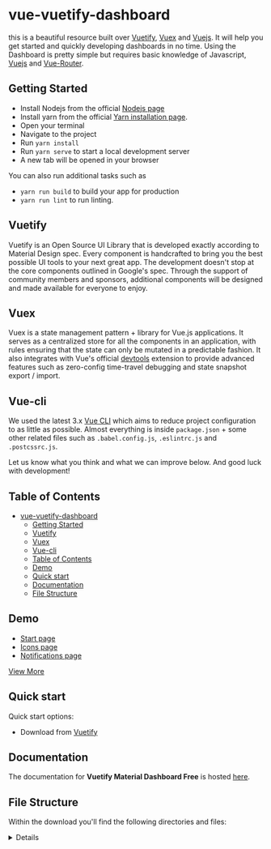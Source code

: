 # vue-vuetify-dashboard

this is a beautiful resource built over [Vuetify](https://vuetifyjs.com/en/), [Vuex](https://vuex.vuejs.org/installation.html) and [Vuejs](https://vuejs.org/). It will help you get started and quickly developing dashboards in no time. Using the Dashboard is pretty simple but requires basic knowledge of Javascript, [Vuejs](https://vuejs.org/v2/guide/) and [Vue-Router](https://router.vuejs.org/en/).

## Getting Started

- Install Nodejs from the official [Nodejs page](https://nodejs.org/en/)
- Install yarn from the official [Yarn installation page](https://classic.yarnpkg.com/en/docs/install/#windows-stable).
- Open your terminal
- Navigate to the project
- Run `yarn install`
- Run `yarn serve` to start a local development server
- A new tab will be opened in your browser

You can also run additional tasks such as

- `yarn run build` to build your app for production
- `yarn run lint` to run linting.

## Vuetify

Vuetify is an Open Source UI Library that is developed exactly according to Material Design spec. Every component is handcrafted to bring you the best possible UI tools to your next great app. The development doesn't stop at the core components outlined in Google's spec. Through the support of community members and sponsors, additional components will be designed and made available for everyone to enjoy.

## Vuex

Vuex is a state management pattern + library for Vue.js applications. It serves as a centralized store for all the components in an application, with rules ensuring that the state can only be mutated in a predictable fashion. It also integrates with Vue's official [devtools](https://github.com/vuejs/vue-devtools) extension to provide advanced features such as zero-config time-travel debugging and state snapshot export / import.

## Vue-cli

We used the latest 3.x [Vue CLI](https://github.com/vuejs/vue-cli) which aims to reduce project configuration
to as little as possible. Almost everything is inside `package.json` + some other related files such as
`.babel.config.js`, `.eslintrc.js` and `.postcssrc.js`.

Let us know what you think and what we can improve below. And good luck with development!

## Table of Contents

- [vue-vuetify-dashboard](#vue-vuetify-dashboard)
  - [Getting Started](#getting-started)
  - [Vuetify](#vuetify)
  - [Vuex](#vuex)
  - [Vue-cli](#vue-cli)
  - [Table of Contents](#table-of-contents)
  - [Demo](#demo)
  - [Quick start](#quick-start)
  - [Documentation](#documentation)
  - [File Structure](#file-structure)

## Demo

- [Start page](https://vuetify-material-dashboard.vuetifyjs.com/)
- [Icons page](https://vuetify-material-dashboard.vuetifyjs.com/components/icons/)
- [Notifications page](https://vuetify-material-dashboard.vuetifyjs.com/components/notifications/)

[View More](https://vuetify-material-dashboard.vuetifyjs.com/)

## Quick start

Quick start options:

- Download from [Vuetify](https://store.vuetifyjs.com/products/vuetify-material-dashboard-free)

## Documentation

The documentation for **Vuetify Material Dashboard Free** is hosted [here](https://vuetifyjs.com/).

## File Structure

Within the download you'll find the following directories and files:

<details>

```txt
vuetify-material-dashboard/
┣ public/
┃ ┣ android-chrome-192x192.png
┃ ┣ android-chrome-512x512.png
┃ ┣ apple-touch-icon.png
┃ ┣ favicon-16x16.png
┃ ┣ favicon-32x32.png
┃ ┣ favicon.ico
┃ ┣ index.html
┃ ┣ robots.txt
┃ ┗ site.webmanifest
┣ src/
┃ ┣ assets/
┃ ┃ ┣ clint-mckoy.jpg
┃ ┃ ┣ lock.jpg
┃ ┃ ┣ login.jpg
┃ ┃ ┣ logo.png
┃ ┃ ┣ pricing.jpg
┃ ┃ ┣ register.jpg
┃ ┃ ┣ vmd.svg
┃ ┃ ┗ vuetify.svg
┃ ┣ components/
┃ ┃ ┣ app/
┃ ┃ ┃ ┣ BarItem.vue
┃ ┃ ┃ ┣ Btn.vue
┃ ┃ ┃ ┣ Card.vue
┃ ┃ ┃ ┗ Tabs.vue
┃ ┃ ┣ Links.vue
┃ ┃ ┣ MaterialAlert.vue
┃ ┃ ┣ MaterialCard.vue
┃ ┃ ┣ MaterialChartCard.vue
┃ ┃ ┣ MaterialSnackbar.vue
┃ ┃ ┣ MaterialStatsCard.vue
┃ ┃ ┗ ViewIntro.vue
┃ ┣ layouts/
┃ ┃ ┗ default/
┃ ┃   ┣ widgets/
┃ ┃ ┃ ┃ ┣ Account.vue
┃ ┃ ┃ ┃ ┣ AccountSettings.vue
┃ ┃ ┃ ┃ ┣ DrawerHeader.vue
┃ ┃ ┃ ┃ ┣ DrawerToggle.vue
┃ ┃ ┃ ┃ ┣ GoHome.vue
┃ ┃ ┃ ┃ ┣ Notifications.vue
┃ ┃ ┃ ┃ ┗ Search.vue
┃ ┃   ┣ AppBar.vue
┃ ┃   ┣ Drawer.vue
┃ ┃   ┣ Footer.vue
┃ ┃   ┣ Index.vue
┃ ┃   ┣ List.vue
┃ ┃   ┣ ListGroup.vue
┃ ┃   ┣ ListItem.vue
┃ ┃   ┣ Settings.vue
┃ ┃   ┗ View.vue
┃ ┣ plugins/
┃ ┃ ┣ app.js
┃ ┃ ┣ chartist.js
┃ ┃ ┣ index.js
┃ ┃ ┣ vue-meta.js
┃ ┃ ┣ vuetify.js
┃ ┃ ┣ vuex-pathify.js
┃ ┃ ┗ webfontloader.js
┃ ┣ router/
┃ ┃ ┗ index.js
┃ ┣ store/
┃ ┃ ┣ modules/
┃ ┃ ┃ ┣ app.js
┃ ┃ ┃ ┣ index.js
┃ ┃ ┃ ┣ sales.js
┃ ┃ ┃ ┗ user.js
┃ ┃ ┗ index.js
┃ ┣ styles/
┃ ┃ ┣ overrides.sass
┃ ┃ ┗ variables.scss
┃ ┣ util/
┃ ┃ ┣ globals.js
┃ ┃ ┣ helpers.js
┃ ┃ ┗ routes.js
┃ ┣ views/
┃ ┃ ┣ Dashboard.vue
┃ ┃ ┣ Error.vue
┃ ┃ ┣ GoogleMaps.vue
┃ ┃ ┣ Icons.vue
┃ ┃ ┣ Notifications.vue
┃ ┃ ┣ RegularTables.vue
┃ ┃ ┣ Typography.vue
┃ ┃ ┗ UserProfile.vue
┃ ┣ App.vue
┃ ┗ main.js
┣ .browserslistrc
┣ .editorconfig
┣ .env.local
┣ .eslintrc.js
┣ .gitignore
┣ README.md
┣ babel.config.js
┣ package.json
┣ vue.config.js
┗ yarn.lock
```

</details>
